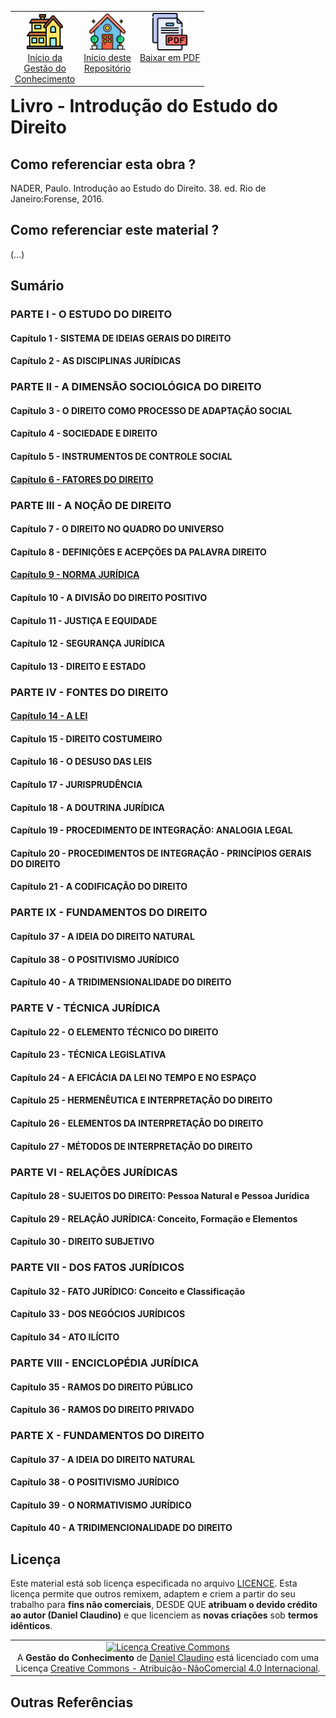 <table align="right" border="0">
  <tr>
    <td align="center" valign="top">
      <a href="https://github.com/dnlclaudino/gestao-do-conhecimento#readme">
        <img src="https://github.com/dnlclaudino/imagens/blob/master/icones/casa3.png?raw=true" heigh="60" width="60"><br>Início da <br>Gestão do <br>Conhecimento
      </a>
    </td>
    <td align="center" valign="top">
      <a href="https://github.com/dnlclaudino/introducao-ao-estudo-do-direito#readme">
        <img src="https://github.com/dnlclaudino/imagens/blob/master/icones/casa2.png?raw=true" heigh="60" width="60"><br>Início deste <br>Repositório
      </a>
    </td>
    <td align="center" valign="top">
      <a href="https://github.com/dnlclaudino/introducao-ao-estudo-do-direito#readme">
        <img src="https://github.com/dnlclaudino/imagens/blob/master/icones-aplicativos/pdf/pdf.png?raw=true" heigh="60" width="60"><br>Baixar em PDF
      </a>
    </td>
  </tr>
</table><br><br><br><br><br>

# Livro - Introdução do Estudo do Direito

## Como referenciar esta obra ?

NADER, Paulo. Introdução ao Estudo do Direito. 38. ed. Rio de Janeiro:Forense, 2016.

## Como referenciar este material ?

(...)

## Sumário

### PARTE I - O ESTUDO DO DIREITO

#### Capítulo 1 - SISTEMA DE IDEIAS GERAIS DO DIREITO
#### Capítulo 2 - AS DISCIPLINAS JURÍDICAS

### PARTE II - A DIMENSÃO SOCIOLÓGICA DO DIREITO

#### Capítulo 3 - O DIREITO COMO PROCESSO DE ADAPTAÇÃO SOCIAL
#### Capítulo 4 - SOCIEDADE E DIREITO
#### Capítulo 5 - INSTRUMENTOS DE CONTROLE SOCIAL
#### [Capítulo 6 - FATORES DO DIREITO](./capitulo-06-fatores-do-direito.md)

### PARTE III - A NOÇÃO DE DIREITO

#### Capítulo 7 - O DIREITO NO QUADRO DO UNIVERSO
#### Capítulo 8 - DEFINIÇÕES E ACEPÇÕES DA PALAVRA DIREITO
#### [Capítulo 9 - NORMA JURÍDICA](./capitulo-09-norma-juridica.md)
#### Capítulo 10 - A DIVISÃO DO DIREITO POSITIVO
#### Capítulo 11 - JUSTIÇA E EQUIDADE
#### Capítulo 12 - SEGURANÇA JURÍDICA
#### Capítulo 13 - DIREITO E ESTADO

### PARTE IV - FONTES DO DIREITO

#### [Capítulo 14 - A LEI](./capitulo-14-a-lei.md)
#### Capítulo 15 - DIREITO COSTUMEIRO
#### Capítulo 16 - O DESUSO DAS LEIS
#### Capítulo 17 - JURISPRUDÊNCIA
#### Capítulo 18 - A DOUTRINA JURÍDICA
#### Capítulo 19 - PROCEDIMENTO DE INTEGRAÇÃO: ANALOGIA LEGAL
#### Capítulo 20 - PROCEDIMENTOS DE INTEGRAÇÃO - PRINCÍPIOS GERAIS DO DIREITO
#### Capítulo 21 - A CODIFICAÇÃO DO DIREITO

### PARTE IX - FUNDAMENTOS DO DIREITO

#### Capítulo 37 - A IDEIA DO DIREITO NATURAL
#### Capítulo 38 - O POSITIVISMO JURÍDICO
#### Capítulo 40 - A TRIDIMENSIONALIDADE DO DIREITO

### PARTE V - TÉCNICA JURÍDICA

#### Capítulo 22 - O ELEMENTO TÉCNICO DO DIREITO
#### Capítulo 23 - TÉCNICA LEGISLATIVA
#### Capítulo 24 - A EFICÁCIA DA LEI NO TEMPO E NO ESPAÇO
#### Capítulo 25 - HERMENÊUTICA E INTERPRETAÇÃO DO DIREITO
#### Capítulo 26 - ELEMENTOS DA INTERPRETAÇÃO DO DIREITO
#### Capítulo 27 - MÉTODOS DE INTERPRETAÇÃO DO DIREITO

### PARTE VI - RELAÇÕES JURÍDICAS
#### Capítulo 28 - SUJEITOS DO DIREITO: Pessoa Natural e Pessoa Jurídica
#### Capítulo 29 - RELAÇÃO JURÍDICA: Conceito, Formação e Elementos
#### Capítulo 30 - DIREITO SUBJETIVO

### PARTE VII - DOS FATOS JURÍDICOS

#### Capítulo 32 - FATO JURÍDICO: Conceito e Classificação
#### Capítulo 33 - DOS NEGÓCIOS JURÍDICOS
#### Capítulo 34 - ATO ILÍCITO

### PARTE VIII - ENCICLOPÉDIA JURÍDICA

#### Capítulo 35 - RAMOS DO DIREITO PÚBLICO
#### Capítulo 36 - RAMOS DO DIREITO PRIVADO

### PARTE X - FUNDAMENTOS DO DIREITO

#### Capítulo 37 - A IDEIA DO DIREITO NATURAL
#### Capítulo 38 - O POSITIVISMO JURÍDICO
#### Capítulo 39 - O NORMATIVISMO JURÍDICO
#### Capítulo 40 - A TRIDIMENCIONALIDADE DO DIREITO

## Licença

Este material está sob licença especificada no arquivo [LICENCE](../LICENSE). Esta licença permite que outros remixem, adaptem e criem a partir do seu trabalho para **fins não comerciais**, DESDE QUE **atribuam o devido crédito ao autor (Daniel Claudino)** e que licenciem as **novas criações** sob **termos idênticos**.

<center>
<table width="350px">
<tr>
<td align="center">
<a rel="license" href="http://creativecommons.org/licenses/by-nc/4.0/"><img alt="Licença Creative Commons" style="border-width:0" src="https://i.creativecommons.org/l/by-nc/4.0/88x31.png" /></a><br /><span xmlns:dct="http://purl.org/dc/terms/" href="http://purl.org/dc/dcmitype/Text" property="dct:title" rel="dct:type">A <b>Gestão do Conhecimento</b></span> de <a xmlns:cc="http://creativecommons.org/ns#" href="https://github.com/dnlclaudino/gestao-do-conhecimento" property="cc:attributionName" rel="cc:attributionURL">Daniel Claudino</a> está licenciado com uma Licença <a rel="license" href="http://creativecommons.org/licenses/by-nc/4.0/">Creative Commons - Atribuição-NãoComercial 4.0 Internacional</a>.
</td>
</tr>
</table>
</center> 

## Outras Referências
